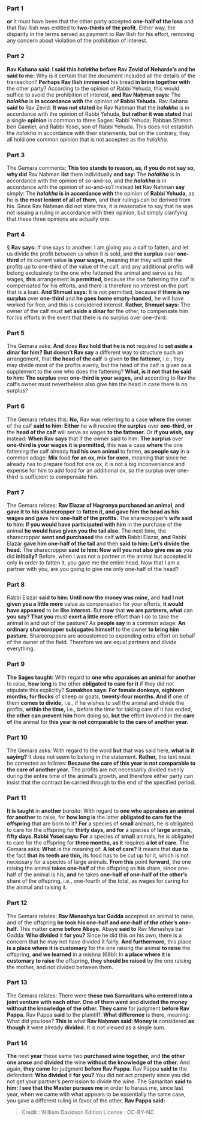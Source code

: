 
### Part 1
<b>or</b> it must have been that the other party accepted <b>one-half of the loss</b> and that Rav Ilish was entitled to <b>two-thirds of the profit.</b> Either way, the disparity in the terms served as payment to Rav Ilish for his effort, removing any concern about violation of the prohibition of interest.

### Part 2
<b>Rav Kahana said: I said this <i>halakha</i> before Rav Zevid of Neharde’a and he said to me:</b> Why is it certain that the document included all the details of the transaction? <b>Perhaps Rav Ilish immersed</b> his bread <b>in brine together with</b> the other party? According to the opinion of Rabbi Yehuda, this would suffice to avoid the prohibition of interest, <b>and Rav Naḥman says:</b> The <b><i>halakha</i></b> is <b>in accordance with</b> the opinion of <b>Rabbi Yehuda.</b> Rav Kahana <b>said to</b> Rav Zevid: <b>It was not stated</b> by Rav Naḥman that the <b><i>halakha</i></b> is in accordance with the opinion of Rabbi Yehuda, <b>but rather it was stated</b> that a single <b>opinion</b> is common to three Sages: Rabbi Yehuda; Rabban Shimon ben Gamliel; and Rabbi Yosei, son of Rabbi Yehuda. This does not establish the <i>halakha</i> in accordance with their statements, but on the contrary, they all hold one common opinion that is not accepted as the <i>halakha</i>.

### Part 3
The Gemara comments: <b>This too stands to reason, as, if you do not say so, why did</b> Rav Naḥman <b>list</b> them individually <b>and say:</b> The <b><i>halakha</i></b> is in accordance with the opinion of so-and-so, and the <b><i>halakha</i></b> is in accordance with the opinion of so-and-so? Instead <b>let</b> Rav Naḥman <b>say</b> simply: The <b><i>halakha</i> is in accordance with</b> the opinion of <b>Rabbi Yehuda,</b> as he is <b>the most lenient of all of them,</b> and their rulings can be derived from his. Since Rav Naḥman did not state this, it is reasonable to say that he was not issuing a ruling in accordance with their opinion, but simply clarifying that these three opinions are actually one.

### Part 4
§ <b>Rav says:</b> If one says to another: I am giving you a calf to fatten, and let us divide the profit between us when it is sold, and <b>the surplus</b> over <b>one-third</b> of its current value <b>is your wages,</b> meaning that they will split the profits up to one-third of the value of the calf, and any additional profits will belong exclusively to the one who fattened the animal and serve as his wages, <b>this</b> arrangement <b>is permitted,</b> because the one fattening the calf is compensated for his efforts, and there is therefore no interest on the part that is a loan. <b>And Shmuel says:</b> It is not permitted, because if <b>there is no surplus</b> over <b>one-third</b> and <b>he goes home empty-handed,</b> he will have worked for free, and this is considered interest. <b>Rather, Shmuel says:</b> The owner of the calf must <b>set aside a dinar for</b> the other, to compensate him for his efforts in the event that there is no surplus over one-third.

### Part 5
The Gemara asks: <b>And</b> does <b>Rav hold that he is not</b> required to <b>set aside a dinar for him? But doesn’t Rav say</b> a different way to structure such an arrangement, that <b>the head of the calf</b> is given <b>to the fattener,</b> i.e., they may divide most of the profits evenly, but the head of the calf is given as a supplement to the one who does the fattening? <b>What, is it not that he said to him: The surplus</b> over <b>one-third is your wages,</b> and according to Rav the calf’s owner must nevertheless also give him the head in case there is no surplus?

### Part 6
The Gemara refutes this: <b>No,</b> Rav was referring to a case <b>where</b> the owner of the calf <b>said to him: Either</b> he will receive <b>the surplus</b> over <b>one-third, or</b> the <b>head of the calf</b> will serve as wages <b>to the fattener.</b> Or <b>if you wish, say</b> instead: <b>When Rav says</b> that if the owner said to him: <b>The surplus</b> over <b>one-third is your wages it is permitted,</b> this was a case <b>where</b> the one fattening the calf already <b>had his own animal</b> to fatten, <b>as people say</b> in a common adage: <b>Mix</b> food <b>for an ox, mix for oxen,</b> meaning that since he already has to prepare food for one ox, it is not a big inconvenience and expense for him to add food for an additional ox, so the surplus over one-third is sufficient to compensate him.

### Part 7
The Gemara relates: <b>Rav Elazar of Hagronya purchased an animal, and gave it to his sharecropper</b> to <b>fatten it, and gave him the head as his wages and gave</b> him <b>one-half of the profits.</b> The sharecropper’s <b>wife said to him: If you would have participated with him</b> in the purchase of the animal <b>he would have given you the tail also.</b> The next time, the sharecropper <b>went and purchased</b> the calf <b>with</b> Rabbi Elazar, <b>and</b> Rabbi Elazar <b>gave him one-half of the tail</b> and then <b>said to him: Let’s divide the head.</b> The sharecropper <b>said to him: Now will you not also give me as</b> you did <b>initially?</b> Before, when I was not a partner in the animal but accepted it only in order to fatten it, you gave me the entire head. Now that I am a partner with you, are you going to give me only one-half of the head?

### Part 8
Rabbi Elazar <b>said to him: Until now the money was mine,</b> and <b>had I not given you a little more</b> value as compensation for your efforts, <b>it would have appeared</b> to be <b>like interest.</b> But <b>now</b> that <b>we are partners, what</b> can <b>you say? That you</b> must <b>exert a little more</b> effort than I do to take the animal in and out of the pasture? As <b>people say</b> in a common adage: <b>An ordinary sharecropper subjugates himself</b> to the owner <b>to bring him pasture.</b> Sharecroppers are accustomed to expending extra effort on behalf of the owner of the field. Therefore we are equal partners and divide everything.

### Part 9
<b>The Sages taught:</b> With regard to <b>one who appraises an animal for another</b> to raise, <b>how long</b> is the other <b>obligated to care for it</b> if they did not stipulate this explicitly? <b>Sumakhos says: For female donkeys, eighteen months; for flocks</b> of sheep or goats, <b>twenty-four months. And if</b> one of them <b>comes to divide,</b> i.e., if he wishes to sell the animal and divide the profits, <b>within the time,</b> i.e., before the time for taking care of it has ended, <b>the other can prevent him</b> from doing so, <b>but the</b> effort involved in the <b>care of</b> the animal for <b>this year is not comparable to the care of another year.</b>

### Part 10
The Gemara asks: With regard to the word <b>but</b> that was said here, <b>what is it saying?</b> It does not seem to belong in the statement. <b>Rather,</b> the text must be corrected as follows: <b>Because the care of this year is not comparable to the care of another year.</b> The profits are not necessarily divided evenly during the entire time of the animal’s growth, and therefore either party can insist that the contract be carried through to the end of the specified period.

### Part 11
<b>It is taught</b> in <b>another</b> <i>baraita</i>: With regard to <b>one who appraises an animal for another</b> to raise, for <b>how long is</b> the latter <b>obligated to care for the offspring</b> that are born to it? <b>For</b> a species of <b>small</b> animals, he is obligated to care for the offspring for <b>thirty days, and for</b> a species of <b>large</b> animals, <b>fifty days. Rabbi Yosei says: For</b> a species of <b>small</b> animals, he is obligated to care for the offspring for <b>three months, as it</b> requires <b>a lot of care.</b> The Gemara asks: <b>What</b> is the meaning of: <b>A lot of care?</b> It means that <b>due to</b> the fact <b>that its teeth are thin,</b> its food has to be cut up for it, which is not necessary for a species of large animals. <b>From this</b> point <b>forward,</b> the one raising the animal <b>takes one-half</b> of the offspring as <b>his</b> share, since one-half of the animal is his, <b>and</b> he takes <b>one-half of one-half of the other’s</b> share of the offspring, i.e., one-fourth of the total, as wages for caring for the animal and raising it.

### Part 12
The Gemara relates: <b>Rav Menashya bar Gadda</b> accepted an animal to raise, and of the offspring <b>he took his one-half and one-half of the other’s one-half.</b> This matter <b>came before Abaye.</b> Abaye <b>said to</b> Rav Menashya bar Gadda: <b>Who divided</b> it <b>for you?</b> Since he did this on his own, there is a concern that he may not have divided it fairly. <b>And furthermore,</b> this place <b>is a place where it is customary</b> for the one raising the animal <b>to raise</b> the offspring, <b>and we learned</b> in a mishna (69b): In <b>a place where it is customary to raise</b> the offspring, <b>they should be raised</b> by the one raising the mother, and not divided between them.

### Part 13
The Gemara relates: There were <b>these two Samaritans who entered into a joint venture with each other. One of them went</b> and <b>divided the money without the knowledge of the other. They came</b> for judgment <b>before Rav Pappa.</b> Rav Pappa <b>said</b> to the plaintiff: <b>What difference</b> is there, meaning: What did you lose? <b>This is</b> what <b>Rav Naḥman said: Money is</b> considered <b>as though</b> it were already <b>divided.</b> It is not viewed as a single sum.

### Part 14
<b>The</b> next <b>year</b> these same two <b>purchased wine together,</b> and <b>the other one arose</b> and <b>divided</b> the wine <b>without the knowledge of the other.</b> And again, <b>they came</b> for judgment <b>before Rav Pappa.</b> Rav Pappa <b>said to</b> the defendant: <b>Who divided</b> it <b>for you?</b> You did not act properly since you did not get your partner’s permission to divide the wine. The Samaritan <b>said to him: I see that the Master pursues me</b> in order to harass me, since last year, when we came with what appears to be essentially the same case, you gave a different ruling in favor of the other. <b>Rav Pappa said:</b>

>Credit : William Davidson Edition
>License : CC-BY-NC